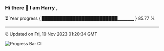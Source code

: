 ### Hi there 👋 I am Harry , 

⏳ Year progress { █████████████████████████▁▁▁▁▁ } 85.77 %

---

⏰ Updated on Fri, 10 Nov 2023 01:20:34 GMT

![Progress Bar CI](https://github.com/duykhang68/duykhang68/workflows/Progress%20Bar%20CI/badge.svg)
